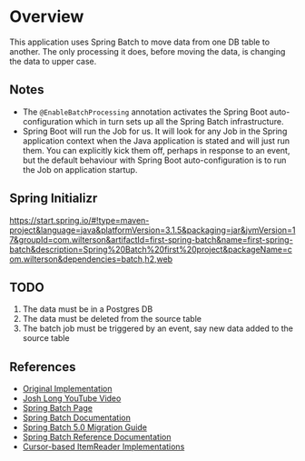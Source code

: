 # Overview
This application uses Spring Batch to move data from one DB table to another. The only processing it does, before moving the data, is changing the data to upper case. 

## Notes
- The `@EnableBatchProcessing` annotation activates the Spring Boot auto-configuration which in turn sets up all the Spring Batch infrastructure.
- Spring Boot will run the Job for us. It will look for any Job in the Spring application context when the Java application is stated and will just run them. You can explicitly kick them off, perhaps in response to an event, but the default behaviour with Spring Boot auto-configuration is to run the Job on application startup.

## Spring Initializr
https://start.spring.io/#!type=maven-project&language=java&platformVersion=3.1.5&packaging=jar&jvmVersion=17&groupId=com.wilterson&artifactId=first-spring-batch&name=first-spring-batch&description=Spring%20Batch%20first%20project&packageName=com.wilterson&dependencies=batch,h2,web

## TODO
1. The data must be in a Postgres DB
2. The data must be deleted from the source table
3. The batch job must be triggered by an event, say new data added to the source table


## References
- [Original Implementation](https://spring.io/guides/gs/batch-processing/)
- [Josh Long YouTube Video](https://www.youtube.com/watch?v=x4nBNLoizOc)
- [Spring Batch Page](https://spring.io/batch)
- [Spring Batch Documentation](https://spring.io/projects/spring-batch#learn)
- [Spring Batch 5.0 Migration Guide](https://github.com/spring-projects/spring-batch/wiki/Spring-Batch-5.0-Migration-Guide)
- [Spring Batch Reference Documentation](https://docs.spring.io/spring-batch/docs/current/reference/html/)
- [Cursor-based ItemReader Implementations](https://docs.spring.io/spring-batch/docs/current/reference/html/readersAndWriters.html#cursorBasedItemReaders)